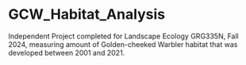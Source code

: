 # GCW_Habitat_Analysis
Independent Project completed for Landscape Ecology GRG335N, Fall 2024, measuring amount of Golden-cheeked Warbler habitat that was developed between 2001 and 2021.

